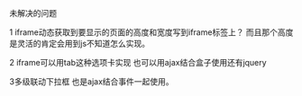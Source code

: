 未解决的问题

1 iframe动态获取到要显示的页面的高度和宽度写到iframe标签上？ 而且那个高度是灵活的肯定会用到js不知道怎么实现。

2 iframe可以用tab这种选项卡实现 也可以用ajax结合盒子使用还有jquery

3多级联动下拉框 也是ajax结合事件一起使用。

